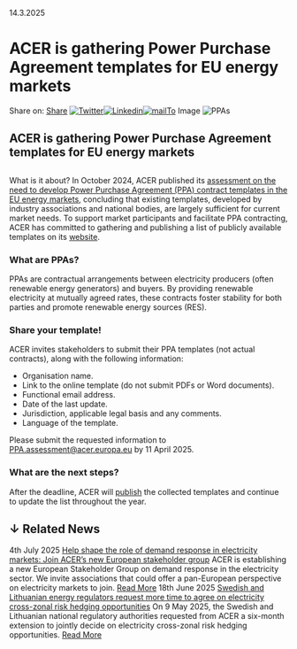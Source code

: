 14.3.2025
# ACER is gathering Power Purchase Agreement templates for EU energy markets
Share on: [Share](https://www.addtoany.com/share#url=https%3A%2F%2Fwww.acer.europa.eu%2Fnews%2Facer-gathering-power-purchase-agreement-templates-eu-energy-markets&title=ACER%20is%20gathering%20Power%20Purchase%20Agreement%20templates%20for%20EU%20energy%20markets)
[![Twitter](https://www.acer.europa.eu/sites/default/files/bluesky.svg)](https://www.acer.europa.eu/#bluesky)[![Linkedin](https://www.acer.europa.eu/sites/default/files/linkedin.svg)](https://www.acer.europa.eu/#linkedin)[![mailTo](https://www.acer.europa.eu/sites/default/files/copy-url.png)](https://www.acer.europa.eu/#copy_link)
Image
![PPAs](https://www.acer.europa.eu/sites/default/files/styles/main_images_news_and_pages_little_/public/2024-05/PPAs_0.jpg?itok=mrNLvGrq)
## ACER is gathering Power Purchase Agreement templates for EU energy markets
## 
What is it about?
In October 2024, ACER published its [assessment on the need to develop Power Purchase Agreement (PPA) contract templates in the EU energy markets](https://www.acer.europa.eu/sites/default/files/documents/Publications/ACER_Assessment_need_to_develop_PPA_contract_template_2024.pdf), concluding that existing templates, developed by industry associations and national bodies, are largely sufficient for current market needs.
To support market participants and facilitate PPA contracting, ACER has committed to gathering and publishing a list of publicly available templates on its [website](https://www.acer.europa.eu/electricity/market-monitoring/ppas).
### **What are PPAs?**
PPAs are contractual arrangements between electricity producers (often renewable energy generators) and buyers. By providing renewable electricity at mutually agreed rates, these contracts foster stability for both parties and promote renewable energy sources (RES).
### **Share your template!**
ACER invites stakeholders to submit their PPA templates (not actual contracts), along with the following information:
  * Organisation name.
  * Link to the online template (do not submit PDFs or Word documents).
  * Functional email address.
  * Date of the last update.
  * Jurisdiction, applicable legal basis and any comments.
  * Language of the template.


Please submit the requested information to PPA.assessment@acer.europa.eu by 11 April 2025.
### **What are the next steps?**
After the deadline, ACER will [publish](https://www.acer.europa.eu/electricity/market-monitoring/ppas) the collected templates and continue to update the list throughout the year.
## ↓ Related News
4th July 2025 
[Help shape the role of demand response in electricity markets: Join ACER’s new European stakeholder group](https://www.acer.europa.eu/news/help-shape-role-demand-response-electricity-markets-join-acers-new-european-stakeholder-group)
ACER is establishing a new European Stakeholder Group on demand response in the electricity sector. We invite associations that could offer a pan-European perspective on electricity markets to join. 
[Read More](https://www.acer.europa.eu/news/help-shape-role-demand-response-electricity-markets-join-acers-new-european-stakeholder-group)
18th June 2025 
[Swedish and Lithuanian energy regulators request more time to agree on electricity cross-zonal risk hedging opportunities](https://www.acer.europa.eu/news/swedish-and-lithuanian-energy-regulators-request-more-time-agree-electricity-cross-zonal-risk-hedging-opportunities)
On 9 May 2025, the Swedish and Lithuanian national regulatory authorities requested from ACER a six-month extension to jointly decide on electricity cross-zonal risk hedging opportunities. 
[Read More](https://www.acer.europa.eu/news/swedish-and-lithuanian-energy-regulators-request-more-time-agree-electricity-cross-zonal-risk-hedging-opportunities)
[](https://www.acer.europa.eu/news/acer-gathering-power-purchase-agreement-templates-eu-energy-markets)
